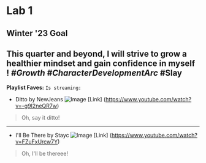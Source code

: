 # Lab 1

## Winter '23 Goal
This quarter and beyond, I will strive to grow a healthier mindset and gain confidence in myself ! *#Growth* *#CharacterDevelopmentArc* **#Slay**
---
**Playlist Faves:**
`Is streaming:`
* Ditto by NewJeans
![Image](https://cdn.vox-cdn.com/thumbor/qXDHOq7dMHWm52TqLWcpj2F4n5s=/0x0:1280x720/1200x800/filters:focal(466x34:670x238)/cdn.vox-cdn.com/uploads/chorus_image/image/70892948/Ditto_Number_1.0.png)
[Link] (https://www.youtube.com/watch?v=-g9I2neQR7w)
> Oh, say it ditto!
---
* I'll Be There by Stayc
![Image](https://encrypted-tbn0.gstatic.com/images?q=tbn:ANd9GcQQBu5-YVBTgVzmTf30nSQjkjp6G5dtf7r12Q&usqp=CAU)
[Link] (https://www.youtube.com/watch?v=FZuFxUrcw7Y)
>Oh, I'll be thereee!
